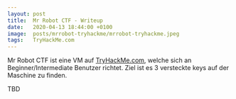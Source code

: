 ```yaml
---
layout: post
title:  Mr Robot CTF - Writeup
date:   2020-04-13 18:44:00 +0100
image:  posts/mrrobot-tryhackme/mrrobot-tryhackme.jpeg
tags:   TryHackMe.com
---
```

Mr Robot CTF ist eine VM auf [TryHackMe.com](https://tryhackme.com), welche sich an Beginner/Intermediate Benutzer richtet. Ziel ist es 3 versteckte keys auf der Maschine zu finden.

TBD